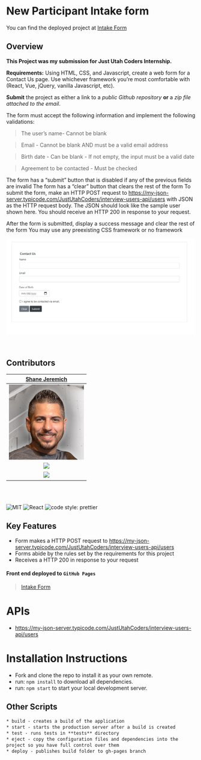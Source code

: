 # New Participant Intake form

You can find the deployed project at [Intake Form](https://sjeremich23.github.io/intakeform/)

## Overview

**This Project was my submission for Just Utah Coders Internship.**

**Requirements:**
Using HTML, CSS, and Javascript, create a web form for a Contact Us page. Use whichever framework you’re most comfortable with (React, Vue, jQuery, vanilla Javascript, etc).

**Submit** the project as either a link to a _public Github repository_ **or** a _zip file attached to the email_.

The form must accept the following information and implement the following validations:

> The user’s name- Cannot be blank

> Email - Cannot be blank AND must be a valid email address

> Birth date - Can be blank - If not empty, the input must be a valid date

> Agreement to be contacted - Must be checked

The form has a “submit” button that is disabled if any of the previous fields are invalid
The form has a “clear” button that clears the rest of the form
To submit the form, make an HTTP POST request to https://my-json-server.typicode.com/JustUtahCoders/interview-users-api/users with JSON as the HTTP request body. The JSON should look like the sample user shown here. You should receive an HTTP 200 in response to your request.

After the form is submitted, display a success message and clear the rest of the form
You may use any preexisting CSS framework or no framework

![Intake Form](/public/images/finaldraft.jpg)

<br>

## Contributors

|                                        [Shane Jeremich](https://github.com/sjeremich23)                                        |
| :----------------------------------------------------------------------------------------------------------------------------: |
|                     [<img src="public/images/shane.png" width = "200" />](https://github.com/sjeremich23)                      |
|                    [<img src="https://github.com/favicon.ico" width="15"> ](https://github.com/sjeremich23)                    |
| [ <img src="https://static.licdn.com/sc/h/al2o9zrvru7aqj8e1x2rzsrca" width="15"> ](https://www.linkedin.com/in/shanejeremich/) |

<br>
<br>

![MIT](https://img.shields.io/packagist/l/doctrine/orm.svg)
![React](https://img.shields.io/badge/react-v17.0.2-blue.svg)
![code style: prettier](https://img.shields.io/badge/code_style-prettier-ff69b4.svg?style=flat-square)

## Key Features

- Form makes a HTTP POST request to https://my-json-server.typicode.com/JustUtahCoders/interview-users-api/users
- Forms abide by the rules set by the requirements for this project
- Receives a HTTP 200 in response to your request

#### Front end deployed to `GitHub Pages`

> [Intake Form](https://sjeremich23.github.io/intakeform/)

# APIs

- https://my-json-server.typicode.com/JustUtahCoders/interview-users-api/users

# Installation Instructions

- Fork and clone the repo to install it as your own remote.
- run: `npm install` to download all dependencies.
- run: `npm start` to start your local development server.

## Other Scripts

    * build - creates a build of the application
    * start - starts the production server after a build is created
    * test - runs tests in **tests** directory
    * eject - copy the configuration files and dependencies into the project so you have full control over them
    * deploy - publishes build folder to gh-pages branch

